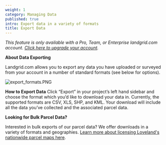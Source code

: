 ```yaml
---
weight: 1
category: Managing Data
published: true
intro: Export data in a variety of formats
title: Export Data
---
```

_This feature is only available with a Pro, Team, or Enterprise landgrid.com account. [Click here to upgrade your account](https://thelandgrid.com/plans)._

**About Data Exporting**

Landgrid.com allows you to export any data you have uploaded or surveyed from your account in a number of standard formats (see below for options).

![export_formats.PNG]({{site.baseurl}}/img/export_formats.PNG)

**How to Export Data**
Click “Export” in your project’s left hand sidebar and choose the format which you’d like to download your data in. Currently, the supported formats are CSV, XLS, SHP, and KML. Your download will include all the data you’ve collected and the associated parcel data. 

**Looking for Bulk Parcel Data?**

Interested in bulk exports of our parcel data? We offer downloads in a variety of formats and geographies.
[Learn more about licensing Loveland's nationwide parcel maps here](https://thelandgrid.com/parcels).
